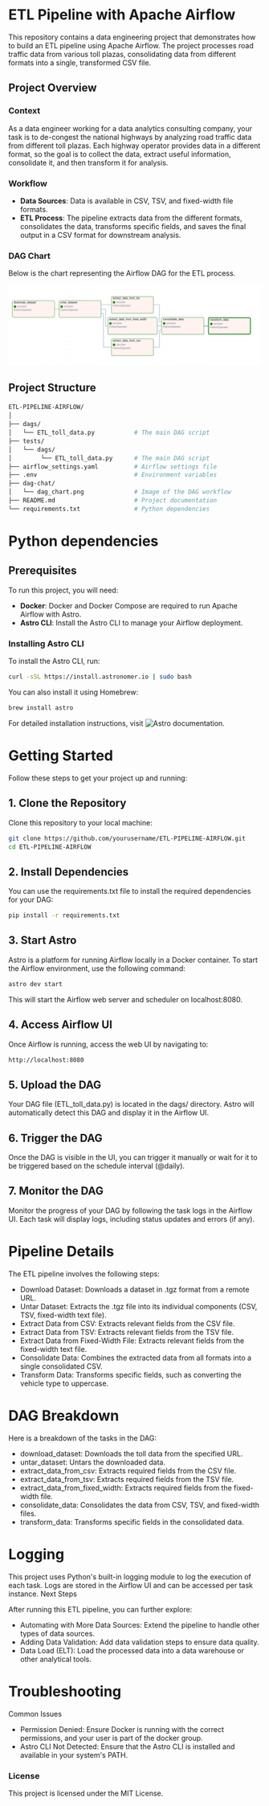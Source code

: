 # ETL Pipeline with Apache Airflow

This repository contains a data engineering project that demonstrates how to build an ETL pipeline using Apache Airflow. The project processes road traffic data from various toll plazas, consolidating data from different formats into a single, transformed CSV file.

## Project Overview

### Context

As a data engineer working for a data analytics consulting company, your task is to de-congest the national highways by analyzing road traffic data from different toll plazas. Each highway operator provides data in a different format, so the goal is to collect the data, extract useful information, consolidate it, and then transform it for analysis.

### Workflow

- **Data Sources**: Data is available in CSV, TSV, and fixed-width file formats.
- **ETL Process**: The pipeline extracts data from the different formats, consolidates the data, transforms specific fields, and saves the final output in a CSV format for downstream analysis.

### DAG Chart

Below is the chart representing the Airflow DAG for the ETL process.

![DAG Chart](./dag-chart/dag.png)

## Project Structure

```bash
ETL-PIPELINE-AIRFLOW/
│
├── dags/
│   └── ETL_toll_data.py           # The main DAG script
├── tests/
│   └── dags/
│        └── ETL_toll_data.py      # The main DAG script
├── airflow_settings.yaml          # Airflow settings file 
├── .env                           # Environment variables 
├── dag-chat/
│   └── dag_chart.png              # Image of the DAG workflow
├── README.md                      # Project documentation
└── requirements.txt               # Python dependencies
```

# Python dependencies

## Prerequisites

To run this project, you will need:

- **Docker**: Docker and Docker Compose are required to run Apache Airflow with Astro.
- **Astro CLI**: Install the Astro CLI to manage your Airflow deployment.

### Installing Astro CLI

To install the Astro CLI, run:

```bash
curl -sSL https://install.astronomer.io | sudo bash
```

You can also install it using Homebrew:
```bash
brew install astro
```
For detailed installation instructions, visit ![Astro documentation.](https://www.astronomer.io/docs/astro)

# Getting Started

Follow these steps to get your project up and running:

## 1. Clone the Repository

Clone this repository to your local machine:
```bash
git clone https://github.com/yourusername/ETL-PIPELINE-AIRFLOW.git
cd ETL-PIPELINE-AIRFLOW
```

## 2. Install Dependencies

You can use the requirements.txt file to install the required dependencies for your DAG:
```bash
pip install -r requirements.txt
```

## 3. Start Astro

Astro is a platform for running Airflow locally in a Docker container. To start the Airflow environment, use the following command:
```bash
astro dev start
```
This will start the Airflow web server and scheduler on localhost:8080.

## 4. Access Airflow UI

Once Airflow is running, access the web UI by navigating to:
```bash
http://localhost:8080
```

## 5. Upload the DAG

Your DAG file (ETL_toll_data.py) is located in the dags/ directory. Astro will automatically detect this DAG and display it in the Airflow UI.

## 6. Trigger the DAG

Once the DAG is visible in the UI, you can trigger it manually or wait for it to be triggered based on the schedule interval (@daily).

## 7. Monitor the DAG

Monitor the progress of your DAG by following the task logs in the Airflow UI. Each task will display logs, including status updates and errors (if any).

# Pipeline Details

The ETL pipeline involves the following steps:

* Download Dataset: Downloads a dataset in .tgz format from a remote URL.
* Untar Dataset: Extracts the .tgz file into its individual components (CSV, TSV, fixed-width text file).
* Extract Data from CSV: Extracts relevant fields from the CSV file.
* Extract Data from TSV: Extracts relevant fields from the TSV file.
* Extract Data from Fixed-Width File: Extracts relevant fields from the fixed-width text file.
* Consolidate Data: Combines the extracted data from all formats into a single consolidated CSV.
* Transform Data: Transforms specific fields, such as converting the vehicle type to uppercase.

# DAG Breakdown

Here is a breakdown of the tasks in the DAG:

* download_dataset: Downloads the toll data from the specified URL.
* untar_dataset: Untars the downloaded data.
* extract_data_from_csv: Extracts required fields from the CSV file.
* extract_data_from_tsv: Extracts required fields from the TSV file.
* extract_data_from_fixed_width: Extracts required fields from the fixed-width file.
* consolidate_data: Consolidates the data from CSV, TSV, and fixed-width files.
* transform_data: Transforms specific fields in the consolidated data.

# Logging

This project uses Python's built-in logging module to log the execution of each task. Logs are stored in the Airflow UI and can be accessed per task instance.
Next Steps

After running this ETL pipeline, you can further explore:

* Automating with More Data Sources: Extend the pipeline to handle other types of data sources.
* Adding Data Validation: Add data validation steps to ensure data quality.
* Data Load (ELT): Load the processed data into a data warehouse or other analytical tools.

# Troubleshooting
Common Issues

* Permission Denied: Ensure Docker is running with the correct permissions, and your user is part of the docker group.
* Astro CLI Not Detected: Ensure that the Astro CLI is installed and available in your system's PATH.

### License

This project is licensed under the MIT License.